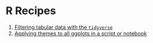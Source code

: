 # R Recipes

1. [Filtering tabular data with the `tidyverse`](url)
2. [Applying themes to all ggplots in a script or notebook](data-science-cookbook/R/SetRTheme.md)
